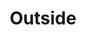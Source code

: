 ---
layout: comic
title: Outside
alt: Not even a lie, I was genuinely thinking about possibilities to have an outdoor job right up until the trauma.
image: outside.jpg
comment: [{'date': '30th May 2019, 9:00 AM', 'username': 'bria', 'comment': 'I know people on the internet are always noping about spiders but they are stupid and wrong, spiders are cool and overall more helpful than harmful, it&#039;s ticks is where the real terror lies.'}]
---